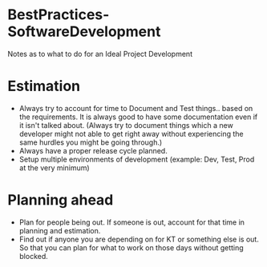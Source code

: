 # BestPractices-SoftwareDevelopment
Notes as to what to do for an Ideal Project Development

# Estimation
- Always try to account for time to Document and Test things.. based on the requirements. It is always good to have some documentation even if it isn't talked about. (Always try to document things which a new developer might not able to get right away without experiencing the same hurdles you might be going through.)
- Always have a proper release cycle planned.
- Setup multiple environments of development (example:  Dev, Test, Prod at the very minimum)

# Planning ahead
- Plan for people being out. If someone is out, account for that time in planning and estimation.
- Find out if anyone you are depending on for KT or something else is out. So that you can plan for what to work on those days without getting blocked.

